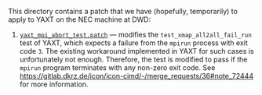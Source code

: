 <!--
This file is written using Markdown language, which might make it difficult to
read it in a plain text editor. Please, visit ICON project page on DKRZ GitLab
(https://gitlab.dkrz.de/icon/icon/-/tree/master/config/buildbot/dwd_nec_patches)
to see this file rendered or use a Markdown viewer of your choice
(https://www.google.com/search?q=markdown+viewer).
-->

This directory contains a patch that we have (hopefully, temporarily) to apply
to YAXT on the NEC machine at DWD:

1. [`yaxt_mpi_abort_test.patch`](yaxt_mpi_abort_test.patch) &mdash; modifies the
`test_xmap_all2all_fail_run` test of YAXT, which expects a failure from the
`mpirun` process with exit code `3`. The existing workaround implemented in YAXT
for such cases is unfortunately not enough. Therefore, the test is modified to
pass if the `mpirun` program terminates with any non-zero exit code. See
https://gitlab.dkrz.de/icon/icon-cimd/-/merge_requests/36#note_72444 for more
information.
